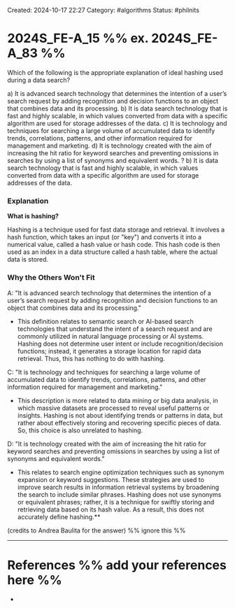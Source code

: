 Created: 2024-10-17 22:27
Category: #algorithms
Status: #philnits



# 2024S_FE-A_15 %% ex. 2024S_FE-A_83 %%

Which of the following is the appropriate explanation of ideal hashing used during a data search?

a) It is advanced search technology that determines the intention of a user’s search request by adding recognition and decision functions to an object that combines data and its processing.
b) It is data search technology that is fast and highly scalable, in which values converted from data with a specific algorithm are used for storage addresses of the data.
c) It is technology and techniques for searching a large volume of accumulated data to identify trends, correlations, patterns, and other information required for management and marketing.
d) It is technology created with the aim of increasing the hit ratio for keyword searches and preventing omissions in searches by using a list of synonyms and equivalent words.
?
b) It is data search technology that is fast and highly scalable, in which values converted from data with a specific algorithm are used for storage addresses of the data.
### Explanation


**What is hashing?**

Hashing is a technique used for fast data storage and retrieval. It involves a hash function, which takes an input (or "key") and converts it into a numerical value, called a hash value or hash code. This hash code is then used as an index in a data structure called a hash table, where the actual data is stored.

### Why the Others Won't Fit

A: "It is advanced search technology that determines the intention of a user’s search request by adding recognition and decision functions to an object that combines data and its processing."

- This definition relates to semantic search or AI-based search technologies that understand the intent of a search request and are commonly utilized in natural language processing or AI systems. Hashing does not determine user intent or include recognition/decision functions; instead, it generates a storage location for rapid data retrieval. Thus, this has nothing to do with hashing.

 C: "It is technology and techniques for searching a large volume of accumulated data to identify trends, correlations, patterns, and other information required for management and marketing."

- This description is more related to data mining or big data analysis, in which massive datasets are processed to reveal useful patterns or insights. Hashing is not about identifying trends or patterns in data, but rather about effectively storing and recovering specific pieces of data. So, this choice is also unrelated to hashing.

D: "It is technology created with the aim of increasing the hit ratio for keyword searches and preventing omissions in searches by using a list of synonyms and equivalent words."

- This relates to search engine optimization techniques such as synonym expansion or keyword suggestions. These strategies are used to improve search results in information retrieval systems by broadening the search to include similar phrases. Hashing does not use synonyms or equivalent phrases; rather, it is a technique for swiftly storing and retrieving data based on its hash value. As a result, this does not accurately define hashing.**


(credits to Andrea Baulita for the answer)
%% ignore this %%
<!--SR:!2025-03-31,28,270-->
---









# References %% add your references here %%
- 